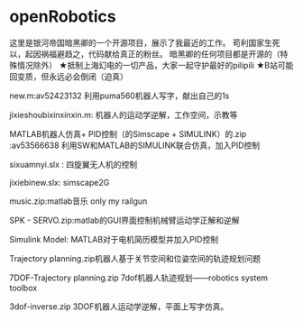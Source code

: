 # openRobotics
这里是银河帝国暗黑卿的一个开源项目，展示了我最近的工作。
苟利国家生死以，起因祸福避趋之，代码献给真正的粉丝。
暗黑卿的任何项目都是开源的（特殊情况除外）
★抵制上海幻电的一切产品，大家一起守护最好的pilipili
★B站可能回变质，但永远必会倒闭（迫真）

new.m:av52423132
利用puma560机器人写字，献出自己的1s

jixieshoubixinxinxin.m:
机器人的运动学逆解，工作空间，示教等

MATLAB机器人仿真+ PID控制（的Simscape + SIMULINK）的.zip	:av53566638
利用SW和MATLAB的SIMULINK联合仿真，加入PID控制

sixuamnyi.slx	:
四旋翼无人机的控制

jixiebinew.slx:
simscape2G

music.zip:matlab音乐 only my railgun

SPK  -  SERVO.zip:matlab的GUI界面控制机械臂运动学正解和逆解

Simulink Model:
MATLAB对于电机简历模型并加入PID控制

Trajectory planning.zip机器人基于关节空间和位姿空间的轨迹规划问题

7DOF-Trajectory planning.zip 7dof机器人轨迹规划——robotics system toolbox

3dof-inverse.zip	3DOF机器人运动学逆解，平面上写字仿真。
